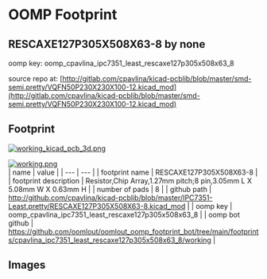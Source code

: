# OOMP Footprint  
## RESCAXE127P305X508X63-8  by none  
  
oomp key: oomp_cpavlina_ipc7351_least_rescaxe127p305x508x63_8  
  
source repo at: [http://gitlab.com/cpavlina/kicad-pcblib/blob/master/smd-semi.pretty/VQFN50P230X230X100-12.kicad_mod](http://gitlab.com/cpavlina/kicad-pcblib/blob/master/smd-semi.pretty/VQFN50P230X230X100-12.kicad_mod)  
## Footprint  
  
[![working_kicad_pcb_3d.png](working_kicad_pcb_3d_600.png)](working_kicad_pcb_3d.png)  
  
[![working.png](working_600.png)](working.png)  
| name | value | 
| --- | --- | 
| footprint name | RESCAXE127P305X508X63-8 | 
| footprint description | Resistor,Chip Array,1.27mm pitch;8 pin,3.05mm L X 5.08mm W X 0.63mm H | 
| number of pads | 8 | 
| github path | http://github.com/cpavlina/kicad-pcblib/blob/master/IPC7351-Least.pretty/RESCAXE127P305X508X63-8.kicad_mod | 
| oomp key | oomp_cpavlina_ipc7351_least_rescaxe127p305x508x63_8 | 
| oomp bot github | https://github.com/oomlout/oomlout_oomp_footprint_bot/tree/main/footprints/cpavlina_ipc7351_least_rescaxe127p305x508x63_8/working | 
## Images  
